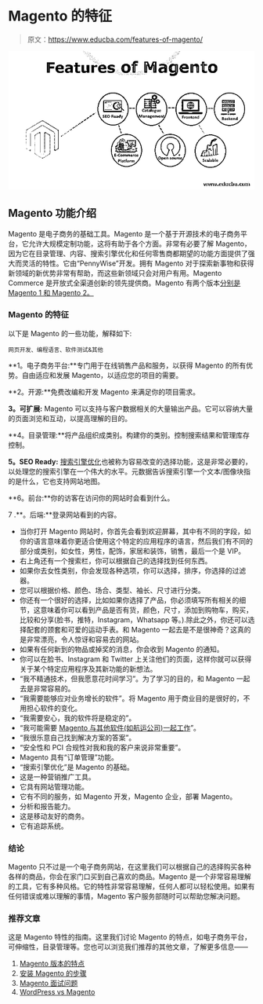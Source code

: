 # Magento 的特征

> 原文：<https://www.educba.com/features-of-magento/>

![Features-in-Magento](img/9e70e552351994b20355e29b869a03d8.png)



## Magento 功能介绍

Magento 是电子商务的基础工具。Magento 是一个基于开源技术的电子商务平台，它允许大规模定制功能，这将有助于各个方面。非常有必要了解 Magento，因为它在目录管理、内容、搜索引擎优化和任何零售商都期望的功能方面提供了强大而灵活的特性。它由“PennyWise”开发。拥有 Magento 对于探索新事物和获得新领域的新优势非常有帮助，而这些新领域只会对用户有用。Magento Commerce 是开放式全渠道创新的领先提供商。Magento 有两个版本[分别是 Magento 1 和 Magento 2。](https://www.educba.com/magento-1-vs-magento-2/)

### Magento 的特征

以下是 Magento 的一些功能，解释如下:

<small>网页开发、编程语言、软件测试&其他</small>

**1。电子商务平台:**专门用于在线销售产品和服务，以获得 Magento 的所有优势。自由适应和发展 Magento，以适应您的项目的需要。

**2。开源:**免费改编和开发 Magento 来满足你的项目需求。

**3。可扩展:** Magento 可以支持与客户数据相关的大量输出产品。它可以容纳大量的页面浏览和互动，以提高理解的目的。

**4。目录管理:**将产品组织成类别。构建你的类别。控制搜索结果和管理库存控制。

**5。SEO Ready:** [搜索引擎优化](https://www.educba.com/search-engine-optimization-seo-basics/)也被称为容易改变的选择功能，这是非常必要的，以处理您的搜索引擎在一个伟大的水平。元数据告诉搜索引擎一个文本/图像块指的是什么，它也支持网站地图。

**6。前台:**你的访客在访问你的网站时会看到什么。

7 .**。后端:**登录网站看到的内容。

*   当你打开 Magento 网站时，你首先会看到欢迎屏幕，其中有不同的字段，如你的语言意味着你更适合使用这个特定的应用程序的语言，然后我们有不同的部分或类别，如女性，男性，配饰，家居和装饰，销售，最后一个是 VIP。
*   右上角还有一个搜索栏，你可以根据自己的选择找到任何东西。
*   如果你去女性类别，你会发现各种选项，你可以选择，排序，你选择的过滤器。
*   您可以根据价格、颜色、场合、类型、袖长、尺寸进行分类。
*   你还有一个很好的选择，比如如果你选择了产品，你必须填写所有相关的细节，这意味着你可以看到产品是否有货，颜色，尺寸，添加到购物车，购买，比较和分享(脸书，推特，Instagram，Whatsapp 等。).除此之外，你还可以选择配套的颈套和可爱的运动手表。和 Magento 一起去是不是很神奇？这真的是非常漂亮，令人惊讶和容易去的网站。
*   如果有任何新到的物品或掉奖的消息，你会收到 Magento 的通知。
*   你可以在脸书、Instagram 和 Twitter 上关注他们的页面，这样你就可以获得关于某个特定应用程序及其新功能的新想法。
*   “我不精通技术，但我愿意花时间学习”。为了学习的目的，和 Magento 一起去是非常容易的。
*   “我需要能够应对业务增长的软件”。将 Magento 用于商业目的是很好的，不用担心软件的变化。
*   “我需要安心，我的软件将是稳定的”。
*   “我可能需要 [Magento 与其他软件(如航运公司)一起工作](https://www.educba.com/magento-architecture/)”。
*   “我很乐意自己找到解决方案的答案”。
*   “安全性和 PCI 合规性对我和我的客户来说非常重要”。
*   Magento 具有“订单管理”功能。
*   “搜索引擎优化”是 Magento 的基础。
*   这是一种营销推广工具。
*   它具有网站管理功能。
*   它有不同的服务，如 Magento 开发，Magento 企业，部署 Magento。
*   分析和报告能力。
*   这是移动友好的商务。
*   它有追踪系统。

### 结论

Magento 只不过是一个电子商务网站，在这里我们可以根据自己的选择购买各种各样的商品，你会在家门口买到自己喜欢的商品。Magento 是一个非常容易理解的工具，它有多种风格。它的特性非常容易理解，任何人都可以轻松使用。如果有任何错误或难以理解的事情，Magento 客户服务部随时可以帮助您解决问题。

### 推荐文章

这是 Magento 特性的指南。这里我们讨论 Magento 的特点，如电子商务平台，可伸缩性，目录管理等。您也可以浏览我们推荐的其他文章，了解更多信息——

1.  [Magento 版本的特点](https://www.educba.com/magento-versions/)
2.  [安装 Magento 的步骤](https://www.educba.com/install-magento/)
3.  [Magento 面试问题](https://www.educba.com/magento-interview-questions/)
4.  [WordPress vs Magento](https://www.educba.com/wordpress-vs-magento/)





